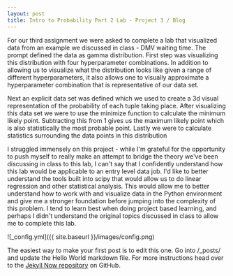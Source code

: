 ```yaml
---
layout: post
title: Intro to Probability Part 2 Lab - Project 3 / Blog
---
```


For our third assignment we were asked to complete a lab that visualized data from an example we discussed in class - DMV waiting time.  The prompt defined the data as gamma distribution.  First step was visualizing this distribution with four hyperparameter combinations.  In addition to allowing us to visualize what the distribution looks like given a range of different hyperparameters, it also allows one to visually approximate a hyperparameter combination that is representative of our data set.

Next an explicit data set was defined which we used to create a 3d visual representation of the probability of each tuple taking place.  After visualizing this data set we were to use the minimize function to calculate the minimum likely point. Subtracting this from 1 gives us the maximum likely point which is also statistically the most probable point.  Lastly we were to calculate statistics surrounding the data points in this distribution

I struggled immensely on this project - while I'm grateful for the opportunity to push myself to really make an attempt to bridge the theory we've been discussing in class to this lab, I can't say that I confidently understand how this lab would be applicable to an entry level data job.  I'd like to better understand the tools built into scipy that would allow us to do linear regression and other statistical analysis.  This would allow me to better understand how to work with and visualize data in the Python environment and give me a stronger foundation before jumping into the complexity of this problem.  I tend to learn best when doing project based learning, and perhaps I didn't understand the original topics discussed in class to allow me to complete this lab.

![_config.yml]({{ site.baseurl }}/images/config.png)

The easiest way to make your first post is to edit this one. Go into /_posts/ and update the Hello World markdown file. For more instructions head over to the [Jekyll Now repository](https://github.com/barryclark/jekyll-now) on GitHub.
